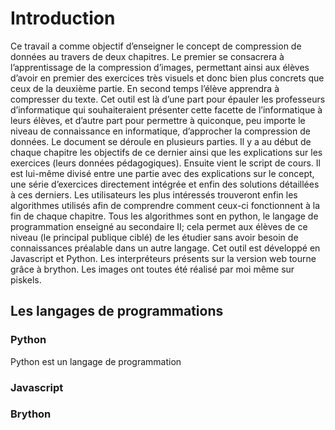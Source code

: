 # Introduction 
Ce travail a comme objectif d’enseigner le concept de compression de données au travers de deux chapitres. Le premier se consacrera à l’apprentissage de la compression d’images, permettant ainsi aux élèves d’avoir en premier des exercices très visuels et donc bien plus concrets que ceux de la deuxième partie. En second temps l’élève apprendra à compresser du texte. Cet outil est là d’une part pour épauler les professeurs d’informatique qui souhaiteraient présenter cette facette de l’informatique à leurs élèves, et d’autre part pour permettre à quiconque, peu importe le niveau de connaissance en informatique, d’approcher la compression de données. Le document se déroule en plusieurs parties. Il y a au début de chaque chapitre les objectifs de ce dernier ainsi que les explications sur les exercices (leurs données pédagogiques). Ensuite vient le script de cours. Il est lui-même divisé entre une partie avec des explications sur le concept, une série d’exercices directement intégrée et enfin des solutions détaillées à ces derniers. Les utilisateurs les plus intéressés trouveront enfin les algorithmes utilisés afin de comprendre comment ceux-ci fonctionnent à la fin de chaque chapitre. Tous les algorithmes sont en python, le langage de programmation enseigné au secondaire II; cela permet aux élèves de ce niveau (le principal publique ciblé) de les étudier sans avoir besoin de connaissances préalable dans un autre langage. Cet outil est développé en Javascript et Python. Les interpréteurs présents sur la version web tourne grâce à brython. Les images ont toutes été réalisé par moi même sur piskels.

## Les langages de programmations
### Python
Python est un langage de programmation 

### Javascript

### Brython
